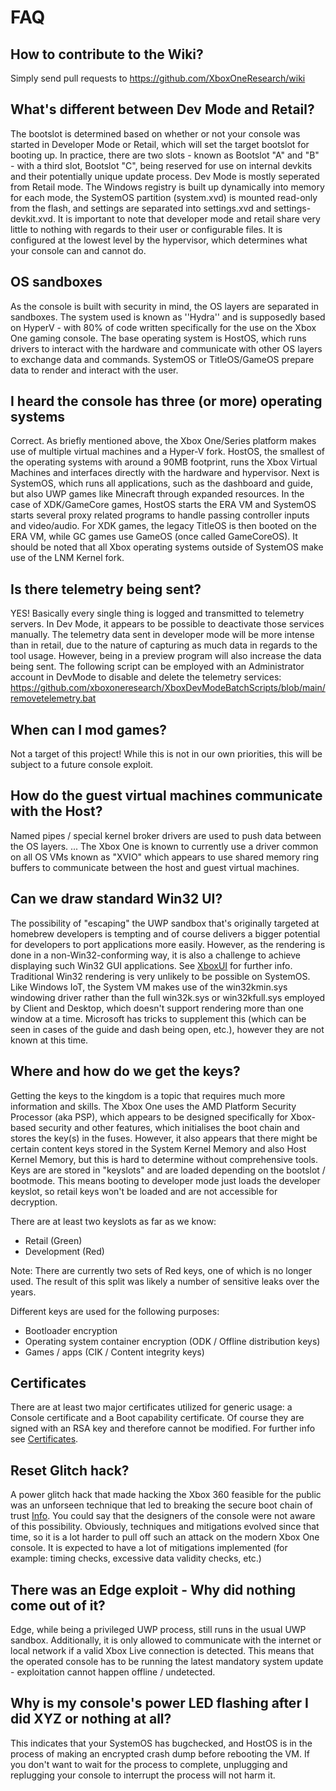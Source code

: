 # FAQ #

## How to contribute to the Wiki? ##
Simply send pull requests to https://github.com/XboxOneResearch/wiki

## What's different between Dev Mode and Retail? ##
The bootslot is determined based on whether or not your console was started in Developer Mode or Retail, which will set the target bootslot for booting up. In practice, there are two slots - known as Bootslot "A" and "B" - with a third slot, Bootslot "C", being reserved for use on internal devkits and their potentially unique update process. Dev Mode is mostly seperated from Retail mode. The Windows registry is built up dynamically into memory for each mode, the SystemOS partition (system.xvd) is mounted read-only from the flash, and settings are separated into settings.xvd and settings-devkit.xvd. It is important to note that developer mode and retail share very little to nothing with regards to their user or configurable files. It is configured at the lowest level by the hypervisor, which determines what your console can and cannot do.

## OS sandboxes ##
As the console is built with security in mind, the OS layers are separated in sandboxes.
The system used is known as ''Hydra'' and is supposedly based on HyperV - with 80% of code written specifically for the use on the Xbox One gaming console.
The base operating system is HostOS, which runs drivers to interact with the hardware and communicate with other OS layers to exchange data and commands. SystemOS or TitleOS/GameOS prepare data to render and interact with the user.

## I heard the console has three (or more) operating systems ##
Correct. As briefly mentioned above, the Xbox One/Series platform makes use of multiple virtual machines and a Hyper-V fork. HostOS, the smallest of the operating systems with around a 90MB footprint, runs the Xbox Virtual Machines and interfaces directly with the hardware and hypervisor. Next is SystemOS, which runs all applications, such as the dashboard and guide, but also UWP games like Minecraft through expanded resources. In the case of XDK/GameCore games, HostOS starts the ERA VM and SystemOS starts several proxy related programs to handle passing controller inputs and video/audio. For XDK games, the legacy TitleOS is then booted on the ERA VM, while GC games use GameOS (once called GameCoreOS). It should be noted that all Xbox operating systems outside of SystemOS make use of the LNM Kernel fork. 

## Is there telemetry being sent? ##
YES! Basically every single thing is logged and transmitted to telemetry servers. In Dev Mode, it appears to be possible to deactivate those services manually.
The telemetry data sent in developer mode will be more intense than in retail, due to the nature of capturing as much data in regards to the tool usage. However, being in a preview program will also increase the data being sent. The following script can be employed with an Administrator account in DevMode to disable and delete the telemetry services: https://github.com/xboxoneresearch/XboxDevModeBatchScripts/blob/main/removetelemetry.bat 

## When can I mod games? ##
Not a target of this project! While this is not in our own priorities, this will be subject to a future console exploit.

## How do the guest virtual machines communicate with the Host? ##
Named pipes / special kernel broker drivers are used to push data between the OS layers. ...
The Xbox One is known to currently use a driver common on all OS VMs known as "XVIO" which appears to use shared memory ring buffers to communicate between the host and guest virtual machines.

## Can we draw standard Win32 UI? ##
The possibility of "escaping" the UWP sandbox that's originally targeted at homebrew developers is tempting and of course delivers a bigger potential for developers to port applications more easily. However, as the rendering is done in a non-Win32-conforming way, it is also a challenge to achieve displaying such Win32 GUI applications. See [XboxUI](operating-system/xbox-ui.md) for further info. 
Traditional Win32 rendering is very unlikely to be possible on SystemOS. Like Windows IoT, the System VM makes use of the win32kmin.sys windowing driver rather than the full win32k.sys or win32kfull.sys employed by Client and Desktop, which doesn't support rendering more than one window at a time. Microsoft has tricks to supplement this (which can be seen in cases of the guide and dash being open, etc.), however they are not known at this time. 

## Where and how do we get the keys? ##
Getting the keys to the kingdom is a topic that requires much more information and skills. The Xbox One uses the AMD Platform Security Processor (aka PSP), which appears to be designed specifically for Xbox-based security and other features, which initialises the boot chain and stores the key(s) in the fuses. However, it also appears that there might be certain content keys stored in the System Kernel Memory and also Host Kernel Memory, but this is hard to determine without comprehensive tools.
Keys are are stored in "keyslots" and are loaded depending on the bootslot / bootmode. This means booting to developer mode just loads the developer keyslot, so retail keys won't be loaded and are not accessible for decryption.

There are at least two keyslots as far as we know:

- Retail (Green)
- Development (Red)


Note: There are currently two sets of Red keys, one of which is no longer used. The result of this split was likely a number of sensitive leaks over the years. 

Different keys are used for the following purposes:

- Bootloader encryption
- Operating system container encryption (ODK / Offline distribution keys)
- Games / apps (CIK / Content integrity keys)

## Certificates ##
There are at least two major certificates utilized for generic usage: a Console certificate and a Boot capability certificate. Of course they are signed with an RSA key and therefore cannot be modified. For further info see [Certificates](security/certificates.md).

## Reset Glitch hack? ##
A power glitch hack that made hacking the Xbox 360 feasible for the public was an unforseen technique that led to breaking the secure boot chain of trust [Info](https://recon.cx/2015/slides/recon2015-13-colin-o-flynn-Glitching-and-Side-Channel-Analysis-for-All.pdf). You could say that the designers of the console were not aware of this possibility. Obviously, techniques and mitigations evolved since that time, so it is a lot harder to pull off such an attack on the modern Xbox One console. It is expected to have a lot of mitigations implemented (for example: timing checks, excessive data validity checks, etc.) 

<!-- You could say that the designers of the console *that appeared in the end of 2005*, were not aware of this possibility.  
            cannot intuit authors intent and does not add useful information, omitting this segment 
-->

## There was an Edge exploit - Why did nothing come out of it? ##
Edge, while being a privileged UWP process, still runs in the usual UWP sandbox. Additionally, it is only allowed to communicate with the internet or local network if a valid Xbox Live connection is detected. This means that the operated console has to be running the latest mandatory system update - exploitation cannot happen offline / undetected.


## Why is my console's power LED flashing after I did XYZ or nothing at all? ##
This indicates that your SystemOS has bugchecked, and HostOS is in the process of making an encrypted crash dump before rebooting the VM. If you don't want to wait for the process to complete, unplugging and replugging your console to interrupt the process will not harm it.
